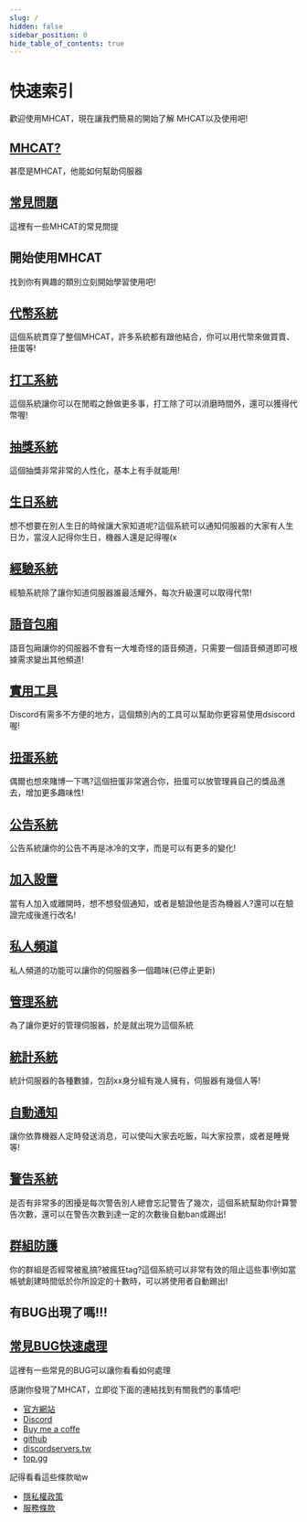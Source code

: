 ```yaml
---
slug: /
hidden: false
sidebar_position: 0
hide_table_of_contents: true
---
```


# 快速索引

歡迎使用MHCAT，現在讓我們簡易的開始了解 MHCAT以及使用吧!

<div class="docs-card-container">
  <div class="row row-cols-1 row-cols-md-3a g-3">
    <div class="col">
      <div class="card card-body h-100 d-flex flex-column">
        <a
          href="/whitepaper/abstract/"
          class="card-title card-link stretched-link"
        >
          <h2>MHCAT?</h2>
        </a>
        <p class="card-text">甚麼是MHCAT，他能如何幫助伺服器
        </p>
      </div>
    </div>
    <div class="col">
      <div class="card card-body h-100 d-flex flex-column">
        <a
          href="/faq"
          class="card-title card-link stretched-link"
        >
          <h2>常見問題</h2>
        </a>
        <p class="card-text">這裡有一些MHCAT的常見問提
        </p>
      </div>
    </div>
  </div>
</div>

## 開始使用MHCAT

找到你有興趣的類別立刻開始學習使用吧!

<div class="docs-card-container">
  <div class="row row-cols-1 row-cols-md-2a g-3">
    <div class="col">
      <div class="card card-body h-100 d-flex flex-column">
        <a
          href="/whitepaper/abstract/"
          class="card-title card-link stretched-link"
        >
          <h2>代幣系統</h2>
        </a>
        <p class="card-text">這個系統貫穿了整個MHCAT，許多系統都有跟他結合，你可以用代幣來做買賣、扭蛋等!</p>
      </div>
    </div>
        <div class="col">
      <div class="card card-body h-100 d-flex flex-column">
        <a
          href="/whitepaper/abstract/"
          class="card-title card-link stretched-link"
        >
          <h2>打工系統</h2>
        </a>
        <p class="card-text">這個系統讓你可以在閒暇之餘做更多事，打工除了可以消磨時間外，還可以獲得代幣喔!</p>
      </div>
    </div>
    <div class="col">
      <div class="card card-body h-100 d-flex flex-column">
        <a
          href="/whitepaper/okp4-blockchain/"
          class="card-title card-link stretched-link"
        >
          <h2>抽獎系統</h2>
        </a>
        <p class="card-text">這個抽獎非常非常的人性化，基本上有手就能用!
        </p>
      </div>
    </div>
  </div>
</div>
<div class="docs-card-container">
  <div class="row row-cols-1 row-cols-md-2a g-3">
    <div class="col">
      <div class="card card-body h-100 d-flex flex-column">
        <a
          href="/whitepaper/abstract/"
          class="card-title card-link stretched-link"
        >
          <h2>生日系統</h2>
        </a>
        <p class="card-text">想不想要在別人生日的時候讓大家知道呢?這個系統可以通知伺服器的大家有人生日ㄌ，當沒人記得你生日，機器人還是記得喔(x</p>
      </div>
    </div>
        <div class="col">
      <div class="card card-body h-100 d-flex flex-column">
        <a
          href="/whitepaper/abstract/"
          class="card-title card-link stretched-link"
        >
          <h2>經驗系統</h2>
        </a>
        <p class="card-text">經驗系統除了讓你知道伺服器誰最活耀外，每次升級還可以取得代幣!</p>
      </div>
    </div>
    <div class="col">
      <div class="card card-body h-100 d-flex flex-column">
        <a
          href="/whitepaper/okp4-blockchain/"
          class="card-title card-link stretched-link"
        >
          <h2>語音包廂</h2>
        </a>
        <p class="card-text">語音包廂讓你的伺服器不會有一大堆奇怪的語音頻道，只需要一個語音頻道即可根據需求變出其他頻道!
        </p>
      </div>
    </div>
  </div>
</div>
<div class="docs-card-container">
  <div class="row row-cols-1 row-cols-md-2a g-3">
    <div class="col">
      <div class="card card-body h-100 d-flex flex-column">
        <a
          href="/whitepaper/abstract/"
          class="card-title card-link stretched-link"
        >
          <h2>實用工具</h2>
        </a>
        <p class="card-text">Discord有需多不方便的地方，這個類別內的工具可以幫助你更容易使用dsiscord喔!</p>
      </div>
    </div>
        <div class="col">
      <div class="card card-body h-100 d-flex flex-column">
        <a
          href="/whitepaper/abstract/"
          class="card-title card-link stretched-link"
        >
          <h2>扭蛋系統</h2>
        </a>
        <p class="card-text">偶爾也想來賭博一下嗎?這個扭蛋非常適合你，扭蛋可以放管理員自己的獎品進去，增加更多趣味性!</p>
      </div>
    </div>
    <div class="col">
      <div class="card card-body h-100 d-flex flex-column">
        <a
          href="/whitepaper/okp4-blockchain/"
          class="card-title card-link stretched-link"
        >
          <h2>公告系統</h2>
        </a>
        <p class="card-text">公告系統讓你的公告不再是冰冷的文字，而是可以有更多的變化!
        </p>
      </div>
    </div>
  </div>
</div>
<div class="docs-card-container">
  <div class="row row-cols-1 row-cols-md-2a g-3">
    <div class="col">
      <div class="card card-body h-100 d-flex flex-column">
        <a
          href="/whitepaper/abstract/"
          class="card-title card-link stretched-link"
        >
          <h2>加入設置</h2>
        </a>
        <p class="card-text">當有人加入或離開時，想不想發個通知，或者是驗證他是否為機器人?還可以在驗證完成後進行改名!
        </p>
      </div>
    </div>
        <div class="col">
      <div class="card card-body h-100 d-flex flex-column">
        <a
          href="/whitepaper/abstract/"
          class="card-title card-link stretched-link"
        >
          <h2>私人頻道</h2>
        </a>
        <p class="card-text">私人頻道的功能可以讓你的伺服器多一個趣味(已停止更新)</p>
      </div>
    </div>
    <div class="col">
      <div class="card card-body h-100 d-flex flex-column">
        <a
          href="/whitepaper/okp4-blockchain/"
          class="card-title card-link stretched-link"
        >
          <h2>管理系統</h2>
        </a>
        <p class="card-text">為了讓你更好的管理伺服器，於是就出現ㄌ這個系統
        </p>
      </div>
    </div>
  </div>
</div>
<div class="docs-card-container">
  <div class="row row-cols-1 row-cols-md-2a g-3">
    <div class="col">
      <div class="card card-body h-100 d-flex flex-column">
        <a
          href="/whitepaper/abstract/"
          class="card-title card-link stretched-link"
        >
          <h2>統計系統</h2>
        </a>
        <p class="card-text">統計伺服器的各種數據，包刮xx身分組有幾人擁有，伺服器有幾個人等!</p>
      </div>
    </div>
        <div class="col">
      <div class="card card-body h-100 d-flex flex-column">
        <a
          href="/whitepaper/abstract/"
          class="card-title card-link stretched-link"
        >
          <h2>自動通知</h2>
        </a>
        <p class="card-text">讓你依靠機器人定時發送消息，可以使叫大家去吃飯，叫大家投票，或者是睡覺等!</p>
      </div>
    </div>
    <div class="col">
      <div class="card card-body h-100 d-flex flex-column">
        <a
          href="/whitepaper/okp4-blockchain/"
          class="card-title card-link stretched-link"
        >
          <h2>警告系統</h2>
        </a>
        <p class="card-text">是否有非常多的困擾是每次警告別人總會忘記警告了幾次，這個系統幫助你計算警告次數，還可以在警告次數到達一定的次數後自動ban或踢出!
        </p>
      </div>
    </div>
  </div>
</div>
<div class="docs-card-container">
  <div class="row row-cols-1 row-cols-md-3a g-3">
    <div class="col">
      <div class="card card-body h-100 d-flex flex-column">
        <a
          href="/whitepaper/abstract/"
          class="card-title card-link stretched-link"
        >
          <h2>群組防護</h2>
        </a>
        <p class="card-text">你的群組是否經常被亂搞?被瘋狂tag?這個系統可以非常有效的阻止這些事!例如當帳號創建時間低於你所設定的十數時，可以將使用者自動踢出!</p>
      </div>
    </div>

  </div>
</div>

## 有BUG出現了嗎!!!

<div class="docs-card-container">
  <div class="row row-cols-1 row-cols-md-3a g-3">
    <div class="col">
      <div class="card card-body h-100 d-flex flex-column">
        <a
          href="/nodes/introduction"
          class="card-title card-link stretched-link"
        ><h2>常見BUG快速處理</h2></a>
        <p class="card-text">
         這裡有一些常見的BUG可以讓你看看如何處理
        </p>
      </div>
    </div>
  </div>
</div>

感謝你發現了MHCAT，立即從下面的連結找到有關我們的事情吧!

* [官方網站](https://mhcat.xyz/)
* [Discord](https://discord.gg/7g7VE2Sqna)
* [Buy me a coffe](https://www.buymeacoffee.com/mhcat)
* [github](https://github.com/MHNightCat/MHCAT-doc)
* [discordservers.tw](https://discordservers.tw/bots/964185876559196181)
* [top.gg](http://localhost:3000/%20https://top.gg/bot/964185876559196181)

記得看看這些條款呦w

* [隱私權政策](https://mhcat.xyz/)
* [服務條款](https://discord.gg/7g7VE2Sqna)
